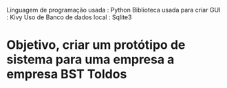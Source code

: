  Linguagem de programação usada : Python
 Biblioteca usada para criar GUI : Kivy
 Uso de Banco de dados local : Sqlite3

# Objetivo, criar um protótipo de sistema para uma empresa a empresa BST Toldos
